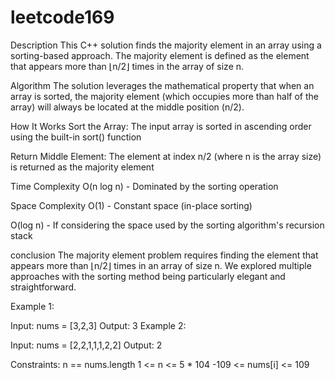 # leetcode169
Description
This C++ solution finds the majority element in an array using a sorting-based approach. The majority element is defined as the element that appears more than ⌊n/2⌋ times in the array of size n.

Algorithm
The solution leverages the mathematical property that when an array is sorted, the majority element (which occupies more than half of the array) will always be located at the middle position (n/2).

How It Works
Sort the Array: The input array is sorted in ascending order using the built-in sort() function

Return Middle Element: The element at index n/2 (where n is the array size) is returned as the majority element

Time Complexity
O(n log n) - Dominated by the sorting operation

Space Complexity
O(1) - Constant space (in-place sorting)

O(log n) - If considering the space used by the sorting algorithm's recursion stack

conclusion
The majority element problem requires finding the element that appears more than ⌊n/2⌋ times in an array of size n. We explored multiple approaches with the sorting method being particularly elegant and straightforward.

Example 1:

Input: nums = [3,2,3]
Output: 3
Example 2:

Input: nums = [2,2,1,1,1,2,2]
Output: 2

Constraints:
n == nums.length
1 <= n <= 5 * 104
-109 <= nums[i] <= 109

